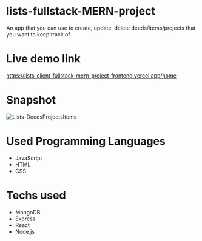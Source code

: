 # lists-fullstack-MERN-project
An app that you can use to create, update, delete deeds/items/projects that you want to keep track of

# Live demo link
https://lists-client-fullstack-mern-project-frontend.vercel.app/home

# Snapshot
![Lists-DeedsProjectsItems](https://github.com/Rami24t/lists-fullstack-MERN-project/assets/103028944/ca4e30cf-d0fd-42f0-84be-21a092e3ff12)

# Used Programming Languages
- JavaScript
- HTML
- CSS

# Techs used
- MongoDB
- Express
- React
- Node.js
